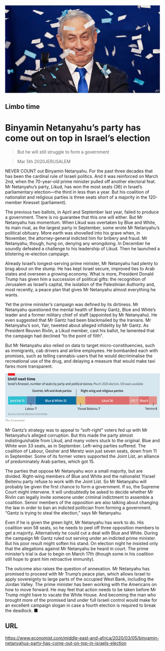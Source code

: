 ![](./images/20200307_MAP003.jpg)

## Limbo time

# Binyamin Netanyahu’s party has come out on top in Israel’s election

> But he will still struggle to form a government

> Mar 5th 2020JERUSALEM

NEVER COUNT out Binyamin Netanyahu. For the past three decades that has been the cardinal rule of Israeli politics. And it was reinforced on March 2nd, when the 70-year-old prime minister pulled off another electoral feat. Mr Netanyahu’s party, Likud, has won the most seats (36) in Israel’s parliamentary election—the third in less than a year. But his coalition of nationalist and religious parties is three seats short of a majority in the 120-member Knesset (parliament).

The previous two ballots, in April and September last year, failed to produce a government. There is no guarantee that this one will either. But Mr Netanyahu has momentum. When Likud was overtaken by Blue and White, its main rival, as the largest party in September, some wrote Mr Netanyahu’s political obituary. More earth was shovelled into his grave when, in November, the attorney-general indicted him for bribery and fraud. Mr Netanyahu, though, hung on, denying any wrongdoing. In December he soundly defeated a challenge to his leadership of Likud. Then he launched a blistering re-election campaign.

Already Israel’s longest-serving prime minister, Mr Netanyahu had plenty to brag about on the stump. He has kept Israel secure, improved ties to Arab states and overseen a growing economy. What is more, President Donald Trump has given him a succession of political gifts: the recognition of Jerusalem as Israel’s capital, the isolation of the Palestinian Authority and, most recently, a peace plan that gives Mr Netanyahu almost everything he wants.

Yet the prime minister’s campaign was defined by its dirtiness. Mr Netanyahu questioned the mental health of Benny Gantz, Blue and White’s leader and a former military chief of staff (appointed by Mr Netanyahu). He even suggested that Mr Gantz had been blackmailed by the Iranians. Mr Netanyahu’s son, Yair, tweeted about alleged infidelity by Mr Gantz. As President Reuven Rivlin, a Likud member, cast his ballot, he lamented that the campaign had declined “to the point of filth”.

But Mr Netanyahu also relied on data to target micro-constituencies, such as immigrants, cab drivers and airline employees. He bombarded each with promises, such as telling cannabis-users that he would decriminalise the recreational use of the drug, and delaying a measure that would make taxi fares more transparent.

![](./images/20200307_MAC909.png)

Mr Gantz’s strategy was to appeal to “soft-right” voters fed up with Mr Netanyahu’s alleged corruption. But this made the party almost indistinguishable from Likud, and many voters stuck to the original. Blue and White won 33 seats, as in September. Left-wing parties suffered. The coalition of Labour, Gesher and Meretz won just seven seats, down from 11 in September. Some of its former voters supported the Joint List, an alliance of predominately Arab parties, which got 15.

The parties that oppose Mr Netanyahu won a small majority, but are divided. Right-wing members of Blue and White and the nationalist Yisrael Beiteinu party refuse to work with the Joint List. So Mr Netanyahu will probably be given the first chance to form a government. If so, the Supreme Court might intervene. It will undoubtedly be asked to decide whether Mr Rivlin can legally invite someone under criminal indictment to assemble a coalition. Senior members of the opposition are also talking about changing the law in order to ban an indicted politician from forming a government. “Gantz is trying to steal the election,” says Mr Netanyahu.

Even if he is given the green light, Mr Netanyahu has work to do. His coalition won 58 seats, so he needs to peel off three opposition members to get a majority. Alternatively he could cut a deal with Blue and White. During the campaign Mr Gantz ruled out serving under an indicted prime minister. But his poor result might soften his stand. On election night he insisted only that the allegations against Mr Netanyahu be heard in court. The prime minister’s trial is due to begin on March 17th (though some in his coalition still hope to grant him retroactive immunity).

The outcome also raises the question of annexation. Mr Netanyahu has promised to proceed with Mr Trump’s peace plan, which allows Israel to apply sovereignty to large parts of the occupied West Bank, including the Jordan Valley. The prime minister has been working with the Americans on how to move forward. He may feel that action needs to be taken before Mr Trump might have to vacate the White House. And becoming the man who brought more of the promised land under full Israeli control would make for an excellent campaign slogan in case a fourth election is required to break the deadlock. ■

## URL

https://www.economist.com/middle-east-and-africa/2020/03/05/binyamin-netanyahus-party-has-come-out-on-top-in-israels-election
